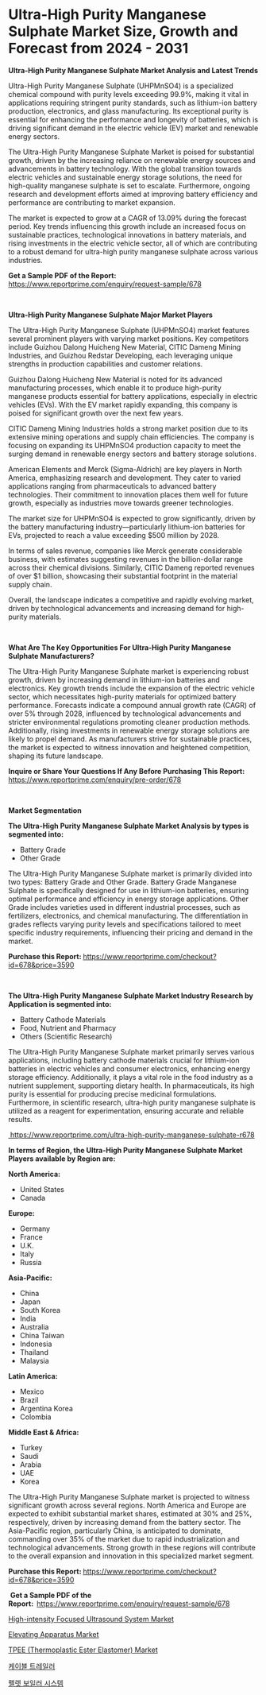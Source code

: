 <p><h1>Ultra-High Purity Manganese Sulphate Market Size, Growth and Forecast from 2024 - 2031</h1></p><p><strong>Ultra-High Purity Manganese Sulphate Market Analysis and Latest Trends</strong></p>
<p><p>Ultra-High Purity Manganese Sulphate (UHPMnSO4) is a specialized chemical compound with purity levels exceeding 99.9%, making it vital in applications requiring stringent purity standards, such as lithium-ion battery production, electronics, and glass manufacturing. Its exceptional purity is essential for enhancing the performance and longevity of batteries, which is driving significant demand in the electric vehicle (EV) market and renewable energy sectors.</p><p>The Ultra-High Purity Manganese Sulphate Market is poised for substantial growth, driven by the increasing reliance on renewable energy sources and advancements in battery technology. With the global transition towards electric vehicles and sustainable energy storage solutions, the need for high-quality manganese sulphate is set to escalate. Furthermore, ongoing research and development efforts aimed at improving battery efficiency and performance are contributing to market expansion.</p><p>The market is expected to grow at a CAGR of 13.09% during the forecast period. Key trends influencing this growth include an increased focus on sustainable practices, technological innovations in battery materials, and rising investments in the electric vehicle sector, all of which are contributing to a robust demand for ultra-high purity manganese sulphate across various industries.</p></p>
<p><strong>Get a Sample PDF of the Report:&nbsp;</strong> <a href="https://www.reportprime.com/enquiry/request-sample/678">https://www.reportprime.com/enquiry/request-sample/678</a></p>
<p>&nbsp;</p>
<p><strong>Ultra-High Purity Manganese Sulphate Major Market Players</strong></p>
<p><p>The Ultra-High Purity Manganese Sulphate (UHPMnSO4) market features several prominent players with varying market positions. Key competitors include Guizhou Dalong Huicheng New Material, CITIC Dameng Mining Industries, and Guizhou Redstar Developing, each leveraging unique strengths in production capabilities and customer relations.</p><p>Guizhou Dalong Huicheng New Material is noted for its advanced manufacturing processes, which enable it to produce high-purity manganese products essential for battery applications, especially in electric vehicles (EVs). With the EV market rapidly expanding, this company is poised for significant growth over the next few years.</p><p>CITIC Dameng Mining Industries holds a strong market position due to its extensive mining operations and supply chain efficiencies. The company is focusing on expanding its UHPMnSO4 production capacity to meet the surging demand in renewable energy sectors and battery storage solutions.</p><p>American Elements and Merck (Sigma-Aldrich) are key players in North America, emphasizing research and development. They cater to varied applications ranging from pharmaceuticals to advanced battery technologies. Their commitment to innovation places them well for future growth, especially as industries move towards greener technologies.</p><p>The market size for UHPMnSO4 is expected to grow significantly, driven by the battery manufacturing industry—particularly lithium-ion batteries for EVs, projected to reach a value exceeding $500 million by 2028. </p><p>In terms of sales revenue, companies like Merck generate considerable business, with estimates suggesting revenues in the billion-dollar range across their chemical divisions. Similarly, CITIC Dameng reported revenues of over $1 billion, showcasing their substantial footprint in the material supply chain. </p><p>Overall, the landscape indicates a competitive and rapidly evolving market, driven by technological advancements and increasing demand for high-purity materials.</p></p>
<p>&nbsp;</p>
<p><strong>What Are The Key Opportunities For Ultra-High Purity Manganese Sulphate Manufacturers?</strong></p>
<p><p>The Ultra-High Purity Manganese Sulphate market is experiencing robust growth, driven by increasing demand in lithium-ion batteries and electronics. Key growth trends include the expansion of the electric vehicle sector, which necessitates high-purity materials for optimized battery performance. Forecasts indicate a compound annual growth rate (CAGR) of over 5% through 2028, influenced by technological advancements and stricter environmental regulations promoting cleaner production methods. Additionally, rising investments in renewable energy storage solutions are likely to propel demand. As manufacturers strive for sustainable practices, the market is expected to witness innovation and heightened competition, shaping its future landscape.</p></p>
<p><strong>Inquire or Share Your Questions If Any Before Purchasing This Report:</strong> <a href="https://www.reportprime.com/enquiry/pre-order/678">https://www.reportprime.com/enquiry/pre-order/678</a></p>
<p>&nbsp;</p>
<p><strong>Market Segmentation</strong></p>
<p><strong>The Ultra-High Purity Manganese Sulphate Market Analysis by types is segmented into:</strong></p>
<p><ul><li>Battery Grade</li><li>Other Grade</li></ul></p>
<p><p>The Ultra-High Purity Manganese Sulphate market is primarily divided into two types: Battery Grade and Other Grade. Battery Grade Manganese Sulphate is specifically designed for use in lithium-ion batteries, ensuring optimal performance and efficiency in energy storage applications. Other Grade includes varieties used in different industrial processes, such as fertilizers, electronics, and chemical manufacturing. The differentiation in grades reflects varying purity levels and specifications tailored to meet specific industry requirements, influencing their pricing and demand in the market.</p></p>
<p><strong>Purchase this Report:&nbsp;</strong><a href="https://www.reportprime.com/checkout?id=678&price=3590">https://www.reportprime.com/checkout?id=678&price=3590</a></p>
<p>&nbsp;</p>
<p><strong>The Ultra-High Purity Manganese Sulphate Market Industry Research by Application is segmented into:</strong></p>
<p><ul><li>Battery Cathode Materials</li><li>Food, Nutrient and Pharmacy</li><li>Others (Scientific Research)</li></ul></p>
<p><p>The Ultra-High Purity Manganese Sulphate market primarily serves various applications, including battery cathode materials crucial for lithium-ion batteries in electric vehicles and consumer electronics, enhancing energy storage efficiency. Additionally, it plays a vital role in the food industry as a nutrient supplement, supporting dietary health. In pharmaceuticals, its high purity is essential for producing precise medicinal formulations. Furthermore, in scientific research, ultra-high purity manganese sulphate is utilized as a reagent for experimentation, ensuring accurate and reliable results.</p></p>
<p><a href="https://www.reportprime.com/ultra-high-purity-manganese-sulphate-r678">&nbsp;https://www.reportprime.com/ultra-high-purity-manganese-sulphate-r678</a></p>
<p><strong>In terms of Region, the Ultra-High Purity Manganese Sulphate Market Players available by Region are:</strong></p>
<p>
    <p> <strong> North America: </strong>
        <ul>
            <li>United States</li>
            <li>Canada</li>
        </ul>
        </p> 
    <p> <strong> Europe: </strong>
        <ul>
            <li>Germany</li>
            <li>France</li>
            <li>U.K.</li>
            <li>Italy</li>
            <li>Russia</li>
        </ul>
        </p> 
    <p> <strong> Asia-Pacific: </strong>
        <ul>
            <li>China</li>
            <li>Japan</li>
            <li>South Korea</li>
            <li>India</li>
            <li>Australia</li>
            <li>China Taiwan</li>
            <li>Indonesia</li>
            <li>Thailand</li>
            <li>Malaysia</li>
        </ul>
        </p> 
    <p> <strong> Latin America: </strong>
        <ul>
            <li>Mexico</li>
            <li>Brazil</li>
            <li>Argentina Korea</li>
            <li>Colombia</li>
        </ul>
        </p> 
    <p> <strong> Middle East & Africa: </strong>
        <ul>
            <li>Turkey</li>
            <li>Saudi</li>
            <li>Arabia</li>
            <li>UAE</li>
            <li>Korea</li>
        </ul>
    </p>
    </p>
<p><p>The Ultra-High Purity Manganese Sulphate market is projected to witness significant growth across several regions. North America and Europe are expected to exhibit substantial market shares, estimated at 30% and 25%, respectively, driven by increasing demand from the battery sector. The Asia-Pacific region, particularly China, is anticipated to dominate, commanding over 35% of the market due to rapid industrialization and technological advancements. Strong growth in these regions will contribute to the overall expansion and innovation in this specialized market segment.</p></p>
<p><strong>Purchase this Report: </strong><a href="https://www.reportprime.com/checkout?id=678&price=3590">https://www.reportprime.com/checkout?id=678&price=3590</a></p>
<p>&nbsp;<strong>Get a Sample PDF of the Report:&nbsp;&nbsp;</strong><a href="https://www.reportprime.com/enquiry/request-sample/678">https://www.reportprime.com/enquiry/request-sample/678</a></p>
<p><strong></strong></p>
<p><p><a href="https://www.linkedin.com/pulse/global-high-intensity-focused-ultrasound-system-market-landscape-e7fhf?trackingId=Cm7zSxmwQIu5Y%2Bi0RokJ6g%3D%3D">High-intensity Focused Ultrasound System Market</a></p><p><a href="https://issuu.com/reportprime-2/docs/elevating-apparatus-market-size-203_41b044a595bafc">Elevating Apparatus Market</a></p><p><a href="https://github.com/angelajermaine/Market-Research-Report-List-5/blob/main/tpee-thermoplastic-ester-elastomer-market.md">TPEE (Thermoplastic Ester Elastomer) Market</a></p><p><a href="https://medium.com/@zolajenkins98/%EC%BC%80%EC%9D%B4%EB%B8%94-%ED%8A%B8%EB%A0%88%EC%9D%BC%EB%9F%AC-%EC%82%B0%EC%97%85-%EB%B6%80%EB%AC%B8-%EC%8B%9C%EC%9E%A5-%EB%8F%99%ED%96%A5-%EB%B0%8F-%ED%96%A5%ED%9B%84-%EC%8B%9C%EB%82%98%EB%A6%AC%EC%98%A4-2024-2031-54d3e9c6b187">케이블 트레일러</a></p><p><a href="https://medium.com/@carlosdytouglas8907667/%EA%B8%80%EB%A1%9C%EB%B2%8C-%ED%8E%A0%EB%A0%9B-%EB%B3%B4%EC%9D%BC%EB%9F%AC-%EC%8B%9C%EC%8A%A4%ED%85%9C-%EC%8B%9C%EC%9E%A5-%EA%B7%9C%EB%AA%A8-%EB%B0%8F-%EC%8B%9C%EC%9E%A5-%EB%8F%99%ED%96%A5-%EB%B6%84%EC%84%9D-%EC%A7%80%EC%97%AD-%EC%A0%84%EB%A7%9D-%EA%B2%BD%EC%9F%81-%EC%A0%84%EB%9E%B5%EC%9D%84-%ED%8F%AC%ED%95%A8%ED%95%9C-2024%EB%85%84%EB%B6%80%ED%84%B0-2031%EB%85%84%EA%B9%8C%EC%A7%80%EC%9D%98-%EC%98%88%EC%B8%A1-a3b8cf236243">펠렛 보일러 시스템</a></p></p>